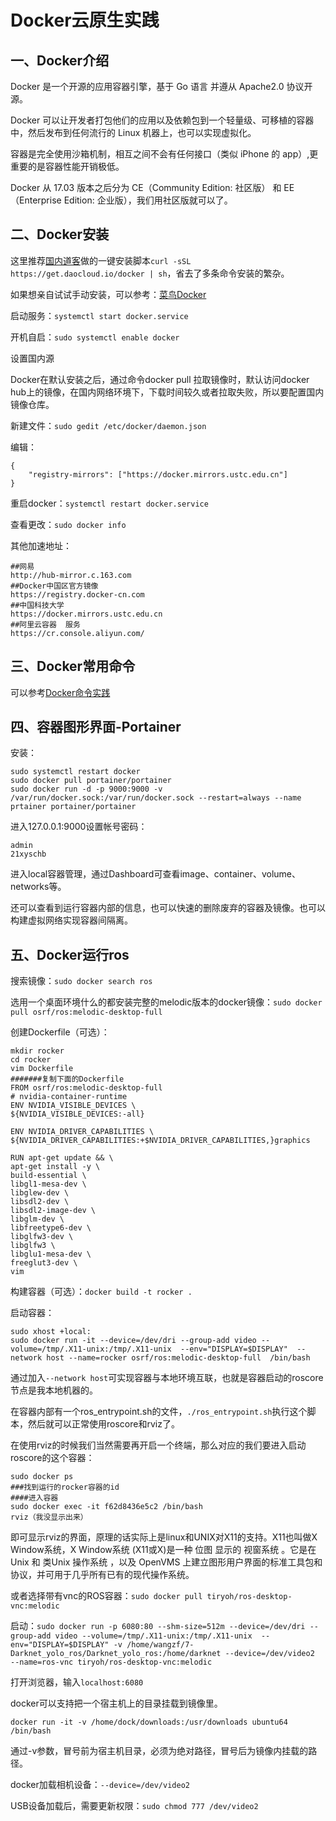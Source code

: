 # Docker云原生实践

## 一、Docker介绍
Docker 是一个开源的应用容器引擎，基于 Go 语言 并遵从 Apache2.0 协议开源。

Docker 可以让开发者打包他们的应用以及依赖包到一个轻量级、可移植的容器中，然后发布到任何流行的 Linux 机器上，也可以实现虚拟化。

容器是完全使用沙箱机制，相互之间不会有任何接口（类似 iPhone 的 app）,更重要的是容器性能开销极低。

Docker 从 17.03 版本之后分为 CE（Community Edition: 社区版） 和 EE（Enterprise Edition: 企业版），我们用社区版就可以了。

## 二、Docker安装
这里推荐[国内道客](https://get.daocloud.io/)做的一键安装脚本`curl -sSL https://get.daocloud.io/docker | sh`，省去了多条命令安装的繁杂。

如果想亲自试试手动安装，可以参考：[菜鸟Docker](https://www.runoob.com/docker/ubuntu-docker-install.html)

启动服务：`systemctl start docker.service`

开机自启：`sudo systemctl enable docker`

设置国内源

Docker在默认安装之后，通过命令docker pull 拉取镜像时，默认访问docker hub上的镜像，在国内网络环境下，下载时间较久或者拉取失败，所以要配置国内镜像仓库。

新建文件：`sudo gedit /etc/docker/daemon.json`

编辑：
```
{
    "registry-mirrors": ["https://docker.mirrors.ustc.edu.cn"]
}
```

重启docker：`systemctl restart docker.service`

查看更改：`sudo docker info`

其他加速地址：
```
##网易
http://hub-mirror.c.163.com
##Docker中国区官方镜像
https://registry.docker-cn.com
##中国科技大学
https://docker.mirrors.ustc.edu.cn
##阿里云容器  服务
https://cr.console.aliyun.com/
```
## 三、Docker常用命令
可以参考[Docker命令实践](http://t.csdn.cn/Oqqx1)

## 四、容器图形界面-Portainer
安装：
```
sudo systemctl restart docker
sudo docker pull portainer/portainer
sudo docker run -d -p 9000:9000 -v /var/run/docker.sock:/var/run/docker.sock --restart=always --name prtainer portainer/portainer
```
进入127.0.0.1:9000设置帐号密码：
```
admin
21xyschb
```
进入local容器管理，通过Dashboard可查看image、container、volume、networks等。

还可以查看到运行容器内部的信息，也可以快速的删除废弃的容器及镜像。也可以构建虚拟网络实现容器间隔离。

## 五、Docker运行ros
搜索镜像：`sudo docker search ros`

选用一个桌面环境什么的都安装完整的melodic版本的docker镜像：`sudo docker pull osrf/ros:melodic-desktop-full`

创建Dockerfile（可选）：
```
mkdir rocker
cd rocker
vim Dockerfile
#######复制下面的Dockerfile
FROM osrf/ros:melodic-desktop-full
# nvidia-container-runtime
ENV NVIDIA_VISIBLE_DEVICES \
${NVIDIA_VISIBLE_DEVICES:-all}

ENV NVIDIA_DRIVER_CAPABILITIES \
${NVIDIA_DRIVER_CAPABILITIES:+$NVIDIA_DRIVER_CAPABILITIES,}graphics

RUN apt-get update && \
apt-get install -y \
build-essential \
libgl1-mesa-dev \
libglew-dev \
libsdl2-dev \
libsdl2-image-dev \
libglm-dev \
libfreetype6-dev \
libglfw3-dev \
libglfw3 \
libglu1-mesa-dev \
freeglut3-dev \
vim
```

构建容器（可选）：`docker build -t rocker .`

启动容器：
```
sudo xhost +local:
sudo docker run -it --device=/dev/dri --group-add video --volume=/tmp/.X11-unix:/tmp/.X11-unix  --env="DISPLAY=$DISPLAY"  --network host --name=rocker osrf/ros:melodic-desktop-full  /bin/bash
```
通过加入`--network host`可实现容器与本地环境互联，也就是容器启动的roscore节点是我本地机器的。

在容器内部有一个ros_entrypoint.sh的文件，`./ros_entrypoint.sh`执行这个脚本，然后就可以正常使用roscore和rviz了。

在使用rviz的时候我们当然需要再开启一个终端，那么对应的我们要进入启动roscore的这个容器：
```
sudo docker ps
###找到运行的rocker容器的id
####进入容器
sudo docker exec -it f62d8436e5c2 /bin/bash
rviz（我没显示出来）
```
即可显示rviz的界面，原理的话实际上是linux和UNIX对X11的支持。X11也叫做X Window系统，X Window系统 (X11或X)是一种 位图 显示的 视窗系统 。它是在 Unix 和 类Unix 操作系统 ，以及 OpenVMS 上建立图形用户界面的标准工具包和协议，并可用于几乎所有已有的现代操作系统。

或者选择带有vnc的ROS容器：`sudo docker pull tiryoh/ros-desktop-vnc:melodic`

启动：`sudo docker run -p 6080:80 --shm-size=512m --device=/dev/dri --group-add video --volume=/tmp/.X11-unix:/tmp/.X11-unix  --env="DISPLAY=$DISPLAY" -v /home/wangzf/7-Darknet_yolo_ros/Darknet_yolo_ros:/home/darknet --device=/dev/video2  --name=ros-vnc tiryoh/ros-desktop-vnc:melodic`

打开浏览器，输入`localhost:6080`

docker可以支持把一个宿主机上的目录挂载到镜像里。

`docker run -it -v /home/dock/downloads:/usr/downloads ubuntu64 /bin/bash`

通过-v参数，冒号前为宿主机目录，必须为绝对路径，冒号后为镜像内挂载的路径。

docker加载相机设备：`--device=/dev/video2`

USB设备加载后，需要更新权限：`sudo chmod 777 /dev/video2`

